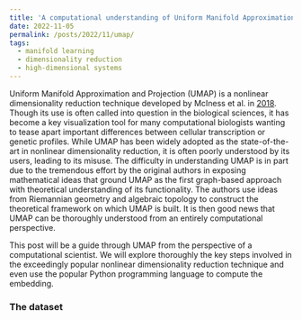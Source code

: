 ```yaml
---
title: 'A computational understanding of Uniform Manifold Approximation and Projection (UMAP)'
date: 2022-11-05
permalink: /posts/2022/11/umap/
tags:
  - manifold learning
  - dimensionality reduction
  - high-dimensional systems
---
```


Uniform Manifold Approximation and Projection (UMAP) is a nonlinear dimensionality reduction technique developed by McIness et al. in [2018](https://arxiv.org/pdf/1802.03426.pdf). Though its use is often called into question in the biological sciences, it has become a key visualization tool for many computational biologists wanting to tease apart important differences between cellular transcription or genetic profiles. While UMAP has been widely adopted as the state-of-the-art in nonlinear dimensionality reduction, it is often poorly understood by its users, leading to its misuse. The difficulty in understanding UMAP is in part due to the tremendous effort by the original authors in exposing mathematical ideas that ground UMAP as the first graph-based approach with theoretical understanding of its functionality. The authors use ideas from Riemannian geometry and algebraic topology to construct the theoretical framework on which UMAP is built. It is then good news that UMAP can be thoroughly understood from an entirely computational perspective.  

This post will be a guide through UMAP from the perspective of a computational scientist. We will explore thoroughly the key steps involved in the exceedingly popular nonlinear dimensionality reduction technique and even use the popular Python programming language to compute the embedding. 

### The dataset
 